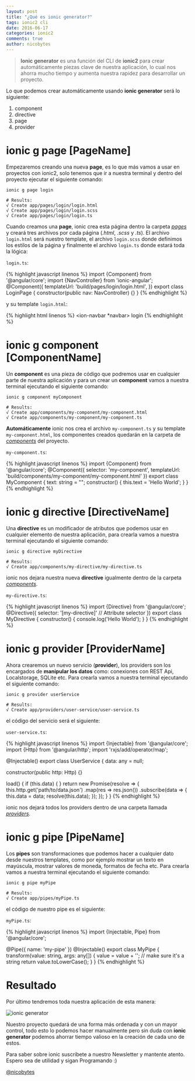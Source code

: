```yaml
---
layout: post
title: "¿Qué es ionic generator?"
tags: ionic2 cli
date: 2016-06-17
categories: ionic2
comments: true
author: nicobytes
---
```


> **Ionic generator** es una función del CLI de **ionic2** para crear automáticamente piezas clave de nuestra aplicación, lo cual nos ahorra mucho tiempo y aumenta nuestra rapidez para desarrollar un proyecto.

Lo que podemos crear automáticamente usando **ionic generator** será lo siguiente:

1. component
1. directive
1. page
1. provider

# ionic g page [PageName]

Empezaremos creando una nueva **page**, es lo que más vamos a usar en proyectos con ionic2, solo tenemos que ir a nuestra terminal y dentro del proyecto ejecutar el siguiente comando:

```
ionic g page login

# Results:
√ Create app/pages/login/login.html
√ Create app/pages/login/login.scss
√ Create app/pages/login/login.ts
```

Cuando creamos una **page**, ionic crea esta página dentro la carpeta *<u>pages</u>* y creará tres archivos por cada página (*.html*, *.scss* y *.ts*). 
El archivo `login.html` será nuestro template, el archivo `login.scss` donde definimos los estilos de la página y finalmente el archivo `login.ts` donde estará toda la lógica:

`login.ts`:

{% highlight javascript linenos %}
import {Component} from '@angular/core';
import {NavController} from 'ionic-angular';
@Component({
  templateUrl: 'build/pages/login/login.html',
})
export class LoginPage {
  constructor(public nav: NavController) {}
}
{% endhighlight %}

y su template `login.html`: 

{% highlight html linenos %}
<ion-navbar *navbar>
  <ion-title>login</ion-title>
</ion-navbar>
<ion-content padding class="login">
</ion-content>
{% endhighlight %}

# ionic g component [ComponentName]

Un **component** es una pieza de código que podremos usar en cualquier parte de nuestra aplicación y para un crear un **component** vamos a nuestra terminal ejecutando el siguiente comando:

```
ionic g component myComponent

# Results:
√ Create app/components/my-component/my-component.html
√ Create app/components/my-component/my-component.ts
```

**Automáticamente** ionic nos crea el archivo `my-component.ts` y su template `my-component.html`, los componentes creados quedarán en la carpeta de *<u>components</u>* del proyecto. 

`my-component.ts`:

{% highlight javascript linenos %}
import {Component} from '@angular/core';
@Component({
  selector: 'my-component',
  templateUrl: 'build/components/my-component/my-component.html'
})
export class MyComponent {
  text: string = "";
  constructor() {
    this.text = 'Hello World';
  }
}
{% endhighlight %}

# ionic g directive [DirectiveName]

Una **directive** es un modificador de atributos que podemos usar en cualquier elemento de nuestra aplicación, para crearla vamos a nuestra terminal ejecutando el siguiente comando:

```
ionic g directive myDirective

# Results:
√ Create app/components/my-directive/my-directive.ts
```

ionic nos dejara nuestra nueva **directive** igualmente dentro de la carpeta  *<u>components</u>*.

`my-directive.ts`:

{% highlight javascript linenos %}
import {Directive} from '@angular/core';
@Directive({
  selector: '[my-directive]' // Attribute selector
})
export class MyDirective {
  constructor() {
    console.log('Hello World');
  }
}
{% endhighlight %}

# ionic g provider [ProviderName]

Ahora crearemos un nuevo servicio (**provider**), los providers son los encargados de **manipular los datos** como: conexiones con REST Api, Localstorage, SQLite etc. Para crearla vamos a nuestra terminal ejecutando el siguiente comando:

```
ionic g provider userService

# Results:
√ Create app/providers/user-service/user-service.ts
```

el código del servicio será el siguiente:

`user-service.ts`:

{% highlight javascript linenos %}
import {Injectable} from '@angular/core';
import {Http} from '@angular/http';
import 'rxjs/add/operator/map';

@Injectable()
export class UserService {
  data: any = null;

  constructor(public http: Http) {}

  load() {
    if (this.data) {
    }
    return new Promise(resolve => {
      this.http.get('path/to/data.json')
        .map(res => res.json())
        .subscribe(data => {
          this.data = data;
          resolve(this.data);
        });
    });
  }
}
{% endhighlight %}

ionic nos dejará todos los providers dentro de una carpeta llamada *<u>providers</u>*.

# ionic g pipe [PipeName]

Los **pipes** son transformaciones que podemos hacer a cualquier dato desde nuestros templates, como por ejemplo mostrar un texto en mayúscula, mostrar valores de moneda, formatos de fecha etc. Para crearla vamos a nuestra terminal ejecutando el siguiente comando:

```
ionic g pipe myPipe

# Results:
√ Create app/pipes/myPipe.ts
```

el código de nuestro pipe es el siguiente:

`myPipe.ts`:

{% highlight javascript linenos %}
import {Injectable, Pipe} from '@angular/core';

@Pipe({
  name: 'my-pipe'
})
@Injectable()
export class MyPipe {
  transform(value: string, args: any[]) {
    value = value + ''; // make sure it's a string
    return value.toLowerCase();
  }
}
{% endhighlight %}

# Resultado

Por último tendremos toda nuestra aplicación de esta manera:

<img src="http://i.imgur.com/rhTAWtE.jpg" class="img-responsive" alt="ionic generator"/>
 
Nuestro proyecto quedará de una forma más ordenada y con un mayor control, todo esto lo podemos hacer manualmente pero sin duda con **ionic generator** podemos ahorrar tiempo valioso en la creación de cada uno de estos.

Para saber sobre ionic suscribete a nuestro Newsletter y mantente atento.
Espero sea de utilidad y sigan Programando :)


[@nicobytes](http://www.nicobytes.com)